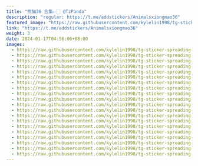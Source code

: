 ```yaml
---
title: "熊猫36 合集👉🏻 @TzPanda"
description: "regular: https://t.me/addstickers/Animalsxiongmao36"
featured_image: "https://raw.githubusercontent.com/kylelin1998/tg-sticker-spreading-worldwide-images/main/img/e8c3da47-f6a0-4d23-ba70-e6a43ded8d1b.jpg"
link: "https://t.me/addstickers/Animalsxiongmao36"
weight: 3
date: 2024-01-17T04:56:06+08:00
images:
  - https://raw.githubusercontent.com/kylelin1998/tg-sticker-spreading-worldwide-images/main/img/e8c3da47-f6a0-4d23-ba70-e6a43ded8d1b.jpg
  - https://raw.githubusercontent.com/kylelin1998/tg-sticker-spreading-worldwide-images/main/img/c8a7725a-02bd-45fb-9721-007ee6de369b.jpg
  - https://raw.githubusercontent.com/kylelin1998/tg-sticker-spreading-worldwide-images/main/img/6a5b19d5-b2ed-4f1e-9548-5659ef791f44.jpg
  - https://raw.githubusercontent.com/kylelin1998/tg-sticker-spreading-worldwide-images/main/img/e01ba5af-cac1-4b5c-b2b7-b7c35f26b1c1.jpg
  - https://raw.githubusercontent.com/kylelin1998/tg-sticker-spreading-worldwide-images/main/img/502e36a5-2cf3-4d1b-8191-49c16e65bdf9.jpg
  - https://raw.githubusercontent.com/kylelin1998/tg-sticker-spreading-worldwide-images/main/img/1a5ae684-0d44-4d05-a2dc-0bbcab7fde4b.jpg
  - https://raw.githubusercontent.com/kylelin1998/tg-sticker-spreading-worldwide-images/main/img/43e670d1-4662-40a3-91e3-d159efd9d640.jpg
  - https://raw.githubusercontent.com/kylelin1998/tg-sticker-spreading-worldwide-images/main/img/2847d80b-53c6-4928-8d0b-1aba86d74f2f.jpg
  - https://raw.githubusercontent.com/kylelin1998/tg-sticker-spreading-worldwide-images/main/img/13ae5079-124c-48af-9f43-d9aae8a29847.jpg
  - https://raw.githubusercontent.com/kylelin1998/tg-sticker-spreading-worldwide-images/main/img/97b14c8f-0f3e-4b9b-b760-6998f9ecd681.jpg
  - https://raw.githubusercontent.com/kylelin1998/tg-sticker-spreading-worldwide-images/main/img/e5243694-3e9b-4aff-8c66-776267396328.jpg
  - https://raw.githubusercontent.com/kylelin1998/tg-sticker-spreading-worldwide-images/main/img/c6b06d64-7f10-4178-9485-570f053778b1.jpg
  - https://raw.githubusercontent.com/kylelin1998/tg-sticker-spreading-worldwide-images/main/img/dd2ea4f5-806c-465e-98c5-1a067bea61ec.jpg
  - https://raw.githubusercontent.com/kylelin1998/tg-sticker-spreading-worldwide-images/main/img/91082287-ca00-4a34-9e7c-1bd5776fe546.jpg
  - https://raw.githubusercontent.com/kylelin1998/tg-sticker-spreading-worldwide-images/main/img/d06cfbe7-ddc8-4025-8b13-6dd29bdb3338.jpg
  - https://raw.githubusercontent.com/kylelin1998/tg-sticker-spreading-worldwide-images/main/img/01c2d710-c852-4919-b62f-19b157035b4b.jpg
  - https://raw.githubusercontent.com/kylelin1998/tg-sticker-spreading-worldwide-images/main/img/50078ff9-0d78-4988-b38f-485d76e476b2.jpg
  - https://raw.githubusercontent.com/kylelin1998/tg-sticker-spreading-worldwide-images/main/img/7dd7b213-17d5-4bb0-be0e-9cdb9fd1344e.jpg
  - https://raw.githubusercontent.com/kylelin1998/tg-sticker-spreading-worldwide-images/main/img/c9eea21e-40a2-4115-91ac-17febb7fb8f5.jpg
  - https://raw.githubusercontent.com/kylelin1998/tg-sticker-spreading-worldwide-images/main/img/606acedf-d978-474c-89d4-fca94c175bdf.jpg
---
```

